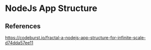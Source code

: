 # NodeJs App Structure


## References

https://codeburst.io/fractal-a-nodejs-app-structure-for-infinite-scale-d74dda57ee11
